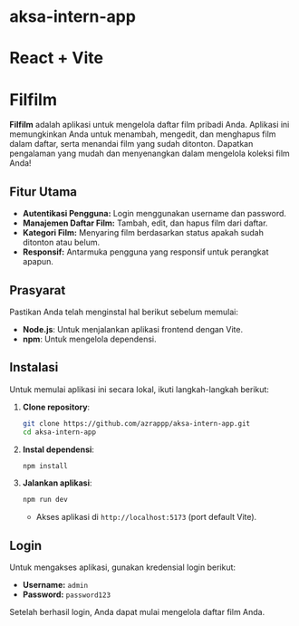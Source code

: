 
# aksa-intern-app

# React + Vite

# Filfilm

**Filfilm** adalah aplikasi untuk mengelola daftar film pribadi Anda. Aplikasi ini memungkinkan Anda untuk menambah, mengedit, dan menghapus film dalam daftar, serta menandai film yang sudah ditonton. Dapatkan pengalaman yang mudah dan menyenangkan dalam mengelola koleksi film Anda!

## Fitur Utama

- **Autentikasi Pengguna:** Login menggunakan username dan password.
- **Manajemen Daftar Film:** Tambah, edit, dan hapus film dari daftar.
- **Kategori Film:** Menyaring film berdasarkan status apakah sudah ditonton atau belum.
- **Responsif:** Antarmuka pengguna yang responsif untuk perangkat apapun.
  
## Prasyarat

Pastikan Anda telah menginstal hal berikut sebelum memulai:

- **Node.js**: Untuk menjalankan aplikasi frontend dengan Vite.
- **npm**: Untuk mengelola dependensi.

## Instalasi

Untuk memulai aplikasi ini secara lokal, ikuti langkah-langkah berikut:

1. **Clone repository**:
    ```bash
    git clone https://github.com/azrappp/aksa-intern-app.git
    cd aksa-intern-app
    ```

2. **Instal dependensi**:
      ```bash
      npm install
      ```

3. **Jalankan aplikasi**:
    ```bash
    npm run dev
    ```
    - Akses aplikasi di `http://localhost:5173` (port default Vite).

## Login

Untuk mengakses aplikasi, gunakan kredensial login berikut:

- **Username:** `admin`
- **Password:** `password123`

Setelah berhasil login, Anda dapat mulai mengelola daftar film Anda.
